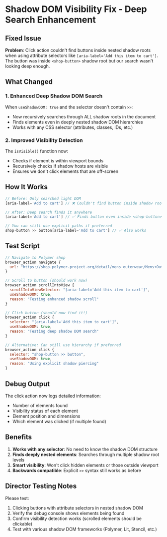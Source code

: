 # Shadow DOM Visibility Fix - Deep Search Enhancement

## Fixed Issue

**Problem**: Click action couldn't find buttons inside nested shadow roots when using attribute selectors like `[aria-label='Add this item to cart']`. The button was inside `<shop-button>` shadow root but our search wasn't looking deep enough.

## What Changed

### 1. Enhanced Deep Shadow DOM Search

When `useShadowDOM: true` and the selector doesn't contain `>>`:
- Now recursively searches through ALL shadow roots in the document
- Finds elements even in deeply nested shadow DOM hierarchies
- Works with any CSS selector (attributes, classes, IDs, etc.)

### 2. Improved Visibility Detection

The `isVisible()` function now:
- Checks if element is within viewport bounds
- Recursively checks if shadow hosts are visible
- Ensures we don't click elements that are off-screen

## How It Works

```javascript
// Before: Only searched light DOM
[aria-label='Add to cart'] // ❌ Couldn't find button inside shadow root

// After: Deep search finds it anywhere
[aria-label='Add to cart'] // ✅ Finds button even inside <shop-button> shadow root

// You can still use explicit paths if preferred
shop-button >> button[aria-label='Add to cart'] // ✅ Also works
```

## Test Script

```javascript
// Navigate to Polymer shop
browser_action navigate { 
  url: "https://shop.polymer-project.org/detail/mens_outerwear/Mens+Outerwear+Android+Nylon+Packable+Jacket" 
}

// Scroll to button (should work now)
browser_action scrollIntoView {
  scrollIntoViewSelector: "[aria-label='Add this item to cart']",
  useShadowDOM: true,
  reason: "Testing enhanced shadow scroll"
}

// Click button (should now find it!)
browser_action click {
  selector: "[aria-label='Add this item to cart']",
  useShadowDOM: true,
  reason: "Testing deep shadow DOM search"
}

// Alternative: Can still use hierarchy if preferred
browser_action click {
  selector: "shop-button >> button",
  useShadowDOM: true,
  reason: "Using explicit shadow piercing"
}
```

## Debug Output

The click action now logs detailed information:
- Number of elements found
- Visibility status of each element
- Element position and dimensions
- Which element was clicked (if multiple found)

## Benefits

1. **Works with any selector**: No need to know the shadow DOM structure
2. **Finds deeply nested elements**: Searches through multiple shadow root levels
3. **Smart visibility**: Won't click hidden elements or those outside viewport
4. **Backwards compatible**: Explicit `>>` syntax still works as before

## Director Testing Notes

Please test:
1. Clicking buttons with attribute selectors in nested shadow DOM
2. Verify the debug console shows elements being found
3. Confirm visibility detection works (scrolled elements should be clickable)
4. Test with various shadow DOM frameworks (Polymer, Lit, Stencil, etc.)